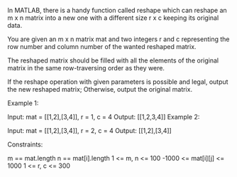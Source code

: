 In MATLAB, there is a handy function called reshape which can reshape an m x n matrix into a new one with a different size r x c keeping its original data.

You are given an m x n matrix mat and two integers r and c representing the row number and column number of the wanted reshaped matrix.

The reshaped matrix should be filled with all the elements of the original matrix in the same row-traversing order as they were.

If the reshape operation with given parameters is possible and legal, output the new reshaped matrix; Otherwise, output the original matrix.

 

Example 1:


Input: mat = [[1,2],[3,4]], r = 1, c = 4
Output: [[1,2,3,4]]
Example 2:


Input: mat = [[1,2],[3,4]], r = 2, c = 4
Output: [[1,2],[3,4]]
 

Constraints:

m == mat.length
n == mat[i].length
1 <= m, n <= 100
-1000 <= mat[i][j] <= 1000
1 <= r, c <= 300
